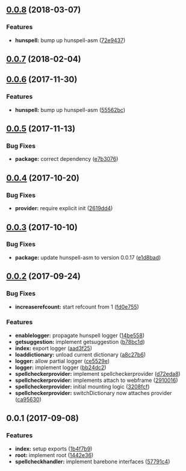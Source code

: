 <a name="0.0.8"></a>
## [0.0.8](https://github.com/kwonoj/electron-hunspell/compare/v0.0.7...v0.0.8) (2018-03-07)


### Features

* **hunspell:** bump up hunspell-asm ([72e9437](https://github.com/kwonoj/electron-hunspell/commit/72e9437))



<a name="0.0.7"></a>
## [0.0.7](https://github.com/kwonoj/electron-hunspell/compare/v0.0.6...v0.0.7) (2018-02-04)



<a name="0.0.6"></a>
## [0.0.6](https://github.com/kwonoj/electron-hunspell/compare/v0.0.5...v0.0.6) (2017-11-30)


### Features

* **hunspell:** bump up hunspell-asm ([55562bc](https://github.com/kwonoj/electron-hunspell/commit/55562bc))



<a name="0.0.5"></a>
## [0.0.5](https://github.com/kwonoj/electron-hunspell/compare/v0.0.4...v0.0.5) (2017-11-13)


### Bug Fixes

* **package:** correct dependency ([e7b3076](https://github.com/kwonoj/electron-hunspell/commit/e7b3076))



<a name="0.0.4"></a>
## [0.0.4](https://github.com/kwonoj/electron-hunspell/compare/v0.0.3...v0.0.4) (2017-10-20)


### Bug Fixes

* **provider:** require explicit init ([2619dd4](https://github.com/kwonoj/electron-hunspell/commit/2619dd4))



<a name="0.0.3"></a>
## [0.0.3](https://github.com/kwonoj/electron-hunspell/compare/v0.0.2...v0.0.3) (2017-10-10)


### Bug Fixes

* **package:** update hunspell-asm to version 0.0.17 ([e1d8bad](https://github.com/kwonoj/electron-hunspell/commit/e1d8bad))



<a name="0.0.2"></a>
## [0.0.2](https://github.com/kwonoj/electron-hunspell/compare/v0.0.1...v0.0.2) (2017-09-24)


### Bug Fixes

* **increaserefcount:** start refcount from 1 ([fd0e755](https://github.com/kwonoj/electron-hunspell/commit/fd0e755))


### Features

* **enablelogger:** propagate hunspell logger ([14be558](https://github.com/kwonoj/electron-hunspell/commit/14be558))
* **getsuggestion:** implement getsuggestion ([b78bc1d](https://github.com/kwonoj/electron-hunspell/commit/b78bc1d))
* **index:** export logger ([aad3f25](https://github.com/kwonoj/electron-hunspell/commit/aad3f25))
* **loaddictionary:** unload current dictionary ([a8c27b6](https://github.com/kwonoj/electron-hunspell/commit/a8c27b6))
* **logger:** allow partial logger ([ce5529e](https://github.com/kwonoj/electron-hunspell/commit/ce5529e))
* **logger:** implement logger ([bb24dc2](https://github.com/kwonoj/electron-hunspell/commit/bb24dc2))
* **spellcheckerprovider:** implement spellcheckerprovider ([d72eda8](https://github.com/kwonoj/electron-hunspell/commit/d72eda8))
* **spellcheckerprovider:** implements attach to webframe ([2910016](https://github.com/kwonoj/electron-hunspell/commit/2910016))
* **spellcheckerprovider:** initial mounting logic ([3208fcf](https://github.com/kwonoj/electron-hunspell/commit/3208fcf))
* **spellcheckerprovider:** switchDictionary now attaches provider ([ca95630](https://github.com/kwonoj/electron-hunspell/commit/ca95630))



<a name="0.0.1"></a>
## 0.0.1 (2017-09-08)


### Features

* **index:** setup exports ([1b4f7b9](https://github.com/kwonoj/electron-hunspell/commit/1b4f7b9))
* **root:** implement root ([1442e36](https://github.com/kwonoj/electron-hunspell/commit/1442e36))
* **spellcheckhandler:** implement barebone interfaces ([57791c4](https://github.com/kwonoj/electron-hunspell/commit/57791c4))



